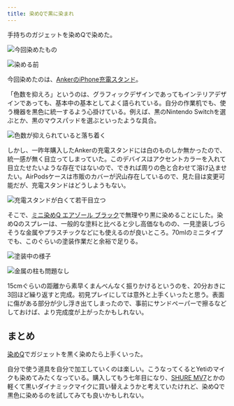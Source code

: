 ```yaml
---
title: 染めQで黒に染まれ
---
```

手持ちのガジェットを染めQで染めた。

![](https://lh4.googleusercontent.com/G0tm5s4M_BPHCCk6YWoI8wjgLPQ3ugT6TDmjIyuEhKzsAruYbn-7LEbqPQTiCvUykw0sAEFaNQk1xajsdMOs6QIWIwABGFG0jq0A9tS5MYuXR3gS3SsrOSlyIB39bsLZSMxXOHLF6rcxxw_d_p2M0w "今回染めたもの")

![](https://lh5.googleusercontent.com/KRnMuiM96a7E5mZMs-cG1XFMaTl-bI1W5E1gJ7yvqu-owy2BTT5BCq_Ojbc32k10WQL7ycYgoPUWC5xMPQNO-aM-DHyQ_MJ0uC4Yjokizl4LNGUGzE3H5JHkmvZpo1nRoP0dsC8UBih2l95bl7EkWA "染める前")

今回染めたのは、[AnkerのiPhone充電スタンド](https://r7kamura.com/articles/2021-09-06-anker-iphone-stand)。

「色数を抑えろ」というのは、グラフィックデザインであってもインテリアデザインであっても、基本中の基本としてよく語られている。自分の作業机でも、使う機器を黒色に統一するよう心掛けている。例えば、黒のNintendo Switchを選ぶとか、黒のマウスパッドを選ぶといったような具合。

![](https://lh6.googleusercontent.com/8DpVhfuifkd4Y1DQsGnsUk81y0VfXnxgrVaZR_VwpgW0kFVKwigdvzi7uRYHNDAhTUm_SiQj070u2mORkCMyJxklvoBugmcayRLLHfcTOQEBR92wFjhXxPT0WUZZk-UDimRtOlFK2B1hOHvyqdg4rw "色数が抑えられていると落ち着く")

しかし、一昨年購入したAnkerの充電スタンドには白のものしか無かったので、統一感が無く目立ってしまっていた。このデバイスはアクセントカラーを入れて目立たせたいような存在ではないので、できれば周りの色と合わせて溶け込ませたい。AirPodsケースは市販のカバーが沢山存在しているので、見た目は変更可能だが、充電スタンドはどうしようもない。

![](https://lh3.googleusercontent.com/euXw_zFrovzZWQ5DehtHweItkWfLazhpFkdq_dXIuD-tebEXBc7f8wI1hT5qZtnX5vgw02hlxUCUePfNkIV20Oc2mXMDKVb9CePRE-5BHYslvxsznOnYup9jtHmc5xKswuKhPfA0gPaiM-QKzqeAIQ "充電スタンドが白くて若干目立つ")

そこで、[ミニ染めQ エアゾール ブラック](https://www.amazon.co.jp/dp/B003QMFUKO)で無理やり黒に染めることにした。染めQのスプレーは、一般的な塗料と比べると少し高価なものの、一見塗装しづらそうな金属やプラスチックなどにも使えるのが良いところ。70mlのミニタイプでも、このぐらいの塗装作業だと余裕で足りる。

![](https://lh5.googleusercontent.com/4_ynNiINFBFMiB2MHkg2-1KHgjueaJ_SlFT9FbM6c-qTnTWqJSC-KL49K-a6r4LIZXOHUnwxU60iMKPHo5AqX_g00RUMGLzTZ1YTq-fZlusZ-BQd-WlODQFE7BhphAGyTxXI-HPifqoNshfZ4VVlPw "塗装中の様子")

![](https://lh4.googleusercontent.com/9dQJqAthGxiPDDK3a9TNOKpgE2Uhn6Ei5VRSGqspci5h5NBrELGhGB4IIDwpMXws6JvghDdVXWs7i1Cmv9Aoy2KoLOyZrfFYh7nM-yE8iuxlFe5FmdWQ0xu1WcGF1gZP5UfXlrIsL5pjEfHwhp9fFQ "金属の柱も問題なし")

15cmぐらいの距離から素早くまんべんなく振りかけるというのを、20分おきに3回ほど繰り返すと完成。初見プレイにしては意外と上手くいったと思う。表面に傷がある部分が少し浮き出てしまったので、事前にサンドペーパーで擦るなどしておけば、より完成度が上がったかもしれない。

まとめ
---

[染めQ](https://www.amazon.co.jp/dp/B003QMFUKO)でガジェットを黒く染めたら上手くいった。

自分で使う道具を自分で加工していくのは楽しい。こうなってくるとYetiのマイクも染めてみたくなっている。購入してもう七年目になり、[SHURE MV7](https://www.amazon.co.jp/dp/B08KY7G1GV)とかの軽くて黒いダイナミックマイクに買い替えようかと考えていたけれど、染めQで黒色に染めるのを試してみても良いかもしれない。
